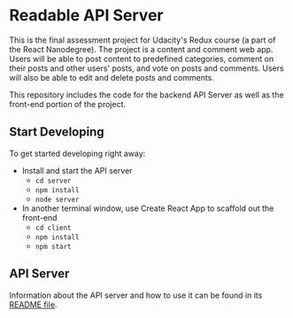 # Readable API Server

This is the final assessment project for Udacity's Redux course (a part of the React Nanodegree). The project is a content and comment web app. Users will be able to post content to predefined categories, comment on their posts and other users' posts, and vote on posts and comments. Users will also be able to edit and delete posts and comments.

This repository includes the code for the backend API Server as well as the front-end portion of the project.

## Start Developing

To get started developing right away:

- Install and start the API server
  - `cd server`
  - `npm install`
  - `node server`
- In another terminal window, use Create React App to scaffold out the front-end
  - `cd client`
  - `npm install`
  - `npm start`

## API Server

Information about the API server and how to use it can be found in its [README file](server/README.md).
